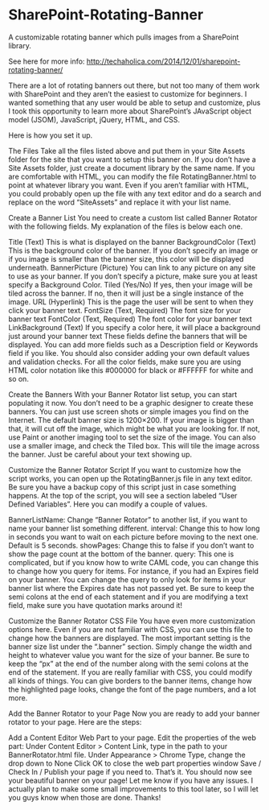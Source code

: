 # SharePoint-Rotating-Banner
A customizable rotating banner which pulls images from a SharePoint library.

See here for more info: http://techaholica.com/2014/12/01/sharepoint-rotating-banner/

There are a lot of rotating banners out there, but not too many of them work with SharePoint and they aren’t the easiest to customize for beginners. I wanted something that any user would be able to setup and customize, plus I took this opportunity to learn more about SharePoint’s JAvaScript object model (JSOM), JavaScript, jQuery, HTML, and CSS.

Here is how you set it up.

The Files
Take all the files listed above and put them in your Site Assets folder for the site that you want to setup this banner on. If you don’t have a Site Assets folder, just create a document library by the same name. If you are comfortable with HTML, you can modify the file RotatingBanner.html to point at whatever library you want. Even if you aren’t familiar with HTML, you could probably open up the file with any text editor and do a search and replace on the word “SiteAssets” and replace it with your list name.

Create a Banner List
You need to create a custom list called Banner Rotator with the following fields. My explanation of the files is below each one.

Title (Text)
This is what is displayed on the banner
BackgroundColor (Text)
This is the background color of the banner. If you don’t specify an image or if you image is smaller than the banner size, this color will be displayed underneath.
BannerPicture (Picture)
You can link to any picture on any site to use as your banner. If you don’t specify a picture, make sure you at least specify a Background Color.
Tiled (Yes/No)
If yes, then your image will be tiled across the banner. If no, then it will just be a single instance of the image.
URL (Hyperlink)
This is the page the user will be sent to when they click your banner text.
FontSize (Text, Required)
The font size for your banner text
FontColor (Text, Required)
The font color for your banner text
LinkBackground (Text)
If you specify a color here, it will place a background just around your banner text
These fields define the banners that will be displayed. You can add more fields such as a Description field or Keywords field if you like. You should also consider adding your own default values and validation checks.  For all the color fields, make sure you are using HTML color notation like this #000000 for black or #FFFFFF for white and so on.

Create the Banners
With your Banner Rotator list setup, you can start populating it now. You don’t need to be a graphic designer to create these banners. You can just use screen shots or simple images you find on the Internet. The default banner size is 1200×200. If your image is bigger than that, it will cut off the image, which might be what you are looking for. If not, use Paint or another imaging tool to set the size of the image. You can also use a smaller image, and check the Tiled box. This will tile the image across the banner. Just be careful about your text showing up.

Customize the Banner Rotator Script
If you want to customize how the script works, you can open up the RotatingBanner.js file in any text editor. Be sure you have a backup copy of this script just in case something happens. At the top of the script, you will see a section labeled “User Defined Variables”. Here you can modify a couple of values.

BannerListName: Change “Banner Rotator” to another list, if you want to name your banner list something different.
interval: Change this to how long in seconds you want to wait on each picture before moving to the next one. Default is 5 seconds.
showPages: Change this to false if you don’t want to show the page count at the bottom of the banner.
query: This one is complicated, but if you know how to write CAML code, you can change this to change how you query for items. For instance, if you had an Expires field on your banner. You can change the query to only look for items in your banner list where the Expires date has not passed yet.
Be sure to keep the semi colons at the end of each statement and if you are modifying a text field, make sure you have quotation marks around it!

Customize the Banner Rotator CSS File
You have even more customization options here. Even if you are not familiar with CSS, you can use this file to change how the banners are displayed. The most important setting is the banner size list under the “.banner” section. Simply change the width and height to whatever value you want for the size of your banner. Be sure to keep the “px” at the end of the number along with the semi colons at the end of the statement. If you are really familiar with CSS, you could modify all kinds of things. You can give borders to the banner items, change how the highlighted page looks, change the font of the page numbers, and a lot more.

Add the Banner Rotator to your Page
Now you are ready to add your banner rotator to your page. Here are the steps:

Add a Content Editor Web Part to your page.
Edit the properties of the web part:
Under Content Editor > Content Link, type in the path to your BannerRotator.html file.
Under Appearance > Chrome Type, change the drop down to None
Click OK to close the web part properties window
Save / Check In / Publish your page if you need to.
That’s it. You should now see your beautiful banner on your page! Let me know if you have any issues. I actually plan to make some small improvements to this tool later, so I will let you guys know when those are done. Thanks!
